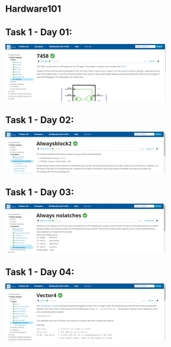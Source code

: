 # Hardware101
# Task 1 - Day 01:
![image alt](https://github.com/Shridharshini2005/Hardware101/blob/e01a0b7b938f89aedfa0676a9cecf85903ed8fb7/Task%201/Day1/task1_day01_done.PNG)
# Task 1 - Day 02:
![image alt](https://github.com/Shridharshini2005/Hardware101/blob/e8f1e0d2ef471f4d32e00eead1d29a725ceebc8f/Task%201/Day2/task1_day02_done.PNG)
# Task 1 - Day 03:
![image alt](https://github.com/Shridharshini2005/Hardware101/blob/e8f1e0d2ef471f4d32e00eead1d29a725ceebc8f/Task%201/Day3/task1_day03_done.PNG)
# Task 1 - Day 04:
![image alt](https://github.com/Shridharshini2005/Hardware101/blob/e8f1e0d2ef471f4d32e00eead1d29a725ceebc8f/Task%201/Day4/task1_day04_done.PNG)



